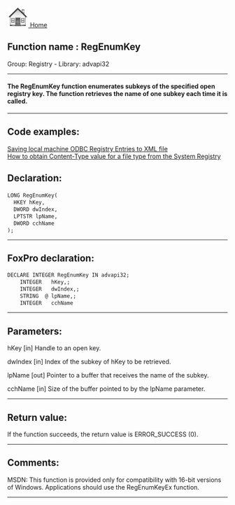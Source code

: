 [<img src="../../images/home.png"> Home ](https://github.com/VFPX/Win32API)  

## Function name : RegEnumKey
Group: Registry - Library: advapi32    
***  


#### The RegEnumKey function enumerates subkeys of the specified open registry key. The function retrieves the name of one subkey each time it is called.
***  


## Code examples:
[Saving local machine ODBC Registry Entries to XML file](../../samples/sample_379.md)  
[How to obtain Content-Type value for a file type from the System Registry](../../samples/sample_468.md)  

## Declaration:
```foxpro  
LONG RegEnumKey(
  HKEY hKey,
  DWORD dwIndex,
  LPTSTR lpName,
  DWORD cchName
);  
```  
***  


## FoxPro declaration:
```foxpro  
DECLARE INTEGER RegEnumKey IN advapi32;
	INTEGER   hKey,;
	INTEGER   dwIndex,;
	STRING  @ lpName,;
	INTEGER   cchName  
```  
***  


## Parameters:
hKey 
[in] Handle to an open key.

dwIndex 
[in] Index of the subkey of hKey to be retrieved. 

lpName 
[out] Pointer to a buffer that receives the name of the subkey.

cchName 
[in] Size of the buffer pointed to by the lpName parameter.  
***  


## Return value:
If the function succeeds, the return value is ERROR_SUCCESS (0).  
***  


## Comments:
MSDN: This function is provided only for compatibility with 16-bit versions of Windows. Applications should use the RegEnumKeyEx function.  
  
***  

